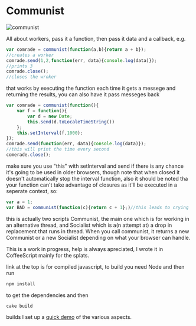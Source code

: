 Communist
==========
![communist](https://raw.github.com/calvinmetcalf/communist/gh-pages/apple-touch-icon-144x144-precomposed.png)

All about workers, pass it a function, then pass it data and a callback, e.g.

```javascript
var comrade = communist(function(a,b){return a + b});
//creates a worker
comrade.send(1,2,function(err, data){console.log(data)});
//prints 3
comrade.close();
//closes the wroker
```
that works by executing the function each time it gets a messege and returning the results, you can also have it pass messeges back
```javascript
var comrade = communist(function(){
	var f = function(){
		var d = new Date;
		this.send(d.toLocaleTimeString())
	};
	this.setInterval(f,1000);
});
comrade.send(function(err, data){console.log(data)});
//this will print the time every second
comerade.close();
```
make sure you use "this" with setInterval and send if there is any chance it's going to be used in older browsers, though note that when closed it doesn't automatically stop the interval function, also it should be noted tha your function can't take advantage of closures as it'll be executed in a seperate context, so:
```javascript
var a = 1;
var BAD = communist(function(c){return c + 1};)//this leads to crying
```
this is actually two scripts Communist, the main one which is for working in an alternative thread, and Socialist which is a(n attempt at) a drop in replacement that runs in thread.  When you call communist, it returns a new Communist or a new Socialist depending on what your browser can handle. 

This is a work in progress, help is always apreciated, I wrote it in CoffeeScript mainly for the splats.

link at the top is for compiled javascript, to build you need Node and then run 
```bash
npm install
```
to get the dependencies and then
```bash
cake build
```
builds
I set up a [quick demo](http://calvinmetcalf.github.com/communist/) of the various aspects. 
